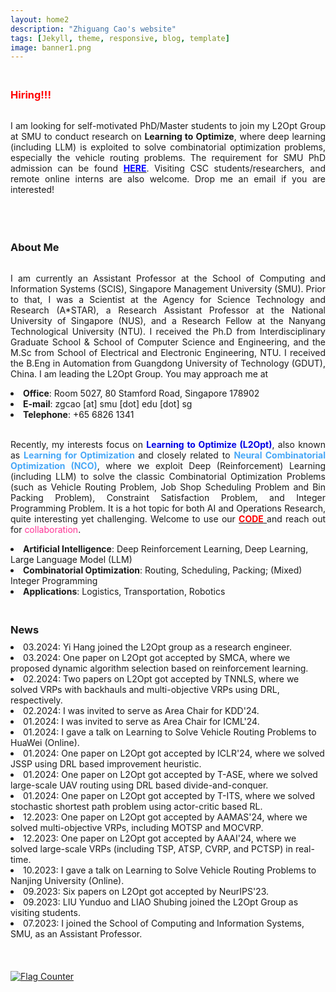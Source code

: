 ```yaml
---
layout: home2
description: "Zhiguang Cao's website"
tags: [Jekyll, theme, responsive, blog, template]
image: banner1.png
---
```

<h3 style="margin-bottom:0px;padding-top:20px;color:#FF0000">Hiring!!!</h3> <br>

<p align="justify">I am looking for self-motivated PhD/Master students to join my L2Opt Group at SMU to conduct research on <b>Learning to Optimize</b>, where deep learning (including LLM) is exploited to solve combinatorial optimization problems, especially the vehicle routing problems. The requirement for SMU PhD admission can be found <a href="https://scis.smu.edu.sg/programmes/PhD/admission-fees-scholarships"  target="_blank"> <font color="#0000FF"><b>HERE</b></font></a>. Visiting CSC students/researchers, and remote online interns are also welcome.  Drop me an email if you are interested! </p>
<br />


<h3 style="margin-bottom:0px;padding-top:20px;">About Me</h3> <br>

<p align="justify">I am currently an Assistant Professor at the School of Computing and Information Systems (SCIS), Singapore Management University (SMU). Prior to that, I was a Scientist at the Agency for Science Technology and Research (A*STAR), a Research Assistant Professor at the National University of Singapore (NUS), and a Research Fellow at the Nanyang Technological University (NTU). I received the Ph.D from Interdisciplinary Graduate School & School of Computer Science and Engineering, and the M.Sc from School of Electrical and Electronic Engineering, NTU. I received the B.Eng in Automation from Guangdong University of Technology (GDUT), China. I am leading the L2Opt Group. You may approach me at</p>
<li>	    
<b>Office</b>: Room 5027, 80 Stamford Road, Singapore 178902
</li>
<li>	    
<b>E-mail</b>: zgcao [at] smu [dot] edu [dot] sg
</li>
<li>	    
<b>Telephone</b>:  +65 6826 1341 
</li>
<br />


<p align="justify">Recently, my interests focus on <font color="#0000E3"><b>Learning to Optimize (L2Opt)</b></font>, also known as <font color="#47A7F7"><b>Learning for Optimization </b></font> and closely related to <font color="#47A7F7"><b>Neural Combinatorial Optimization (NCO)</b></font>, where we exploit Deep (Reinforcement) Learning (including LLM) to solve the classic Combinatorial Optimization Problems (such as Vehicle Routing Problem, Job Shop Scheduling Problem and Bin Packing Problem), Constraint Satisfaction Problem, and Integer Programming Problem. It is a hot topic for both AI and Operations Research, quite interesting yet challenging. Welcome to use our <a href="https://zhiguangcaosg.github.io/publications/"  target="_blank"> <font color="#FF0000"><b>CODE</b> </font></a> and reach out for <font color="#FF3396">collaboration</font>.
</p>
<li>	    
<b>Artificial Intelligence</b>:  Deep Reinforcement Learning, Deep Learning, Large Language Model (LLM)
</li>
<li>	    
<b>Combinatorial Optimization</b>:  Routing, Scheduling, Packing; (Mixed) Integer Programming
</li>
<li>	    
<b>Applications</b>: Logistics, Transportation, Robotics
</li>

<h3 style="margin-bottom:-8px;padding-top:20px;">News</h3> <br>

<li>	    
03.2024:  Yi Hang joined the L2Opt group as a research engineer. 
</li>

<li>	    
03.2024:  One paper on L2Opt got accepted by SMCA, where we proposed dynamic algorithm selection based on reinforcement learning.
</li>

<li>	    
02.2024:  Two papers on L2Opt got accepted by TNNLS, where we solved VRPs with backhauls and multi-objective VRPs using DRL, respectively.
</li>

<li>	    
02.2024:  I was invited to serve as Area Chair for KDD'24.
</li>

<li>	    
01.2024:  I was invited to serve as Area Chair for ICML'24.
</li>

<li>	    
01.2024:  I gave a talk on Learning to Solve Vehicle Routing Problems to HuaWei (Online).
</li>

<li>	    
01.2024:  One paper on L2Opt got accepted by ICLR'24, where we solved JSSP using DRL based improvement heuristic.
</li>

<li>	    
01.2024:  One paper on L2Opt got accepted by T-ASE, where we solved large-scale UAV routing using DRL based divide-and-conquer.
</li>

<li>	    
01.2024:  One paper on L2Opt got accepted by T-ITS, where we solved stochastic shortest path problem using actor-critic based RL.
</li>

<li>	    
12.2023:  One paper on L2Opt got accepted by AAMAS'24, where we solved multi-objective VRPs, including MOTSP and MOCVRP.
</li>

<li>	    
12.2023:  One paper on L2Opt got accepted by AAAI'24, where we solved large-scale VRPs (including TSP, ATSP, CVRP, and PCTSP) in real-time.
</li>

<li>	    
10.2023:  I gave a talk on Learning to Solve Vehicle Routing Problems to Nanjing University (Online).
</li>

<li>	    
09.2023:  Six papers on L2Opt got accepted by NeurIPS'23.
</li>

<li>	    
09.2023:  LIU Yunduo and LIAO Shubing joined the L2Opt Group as visiting students.
</li>
<li>	    
07.2023: I joined the School of Computing and Information Systems, SMU, as an Assistant Professor.
</li>

<br>
<br>
<br>
<a href="https://info.flagcounter.com/MtD5"><img src="https://s11.flagcounter.com/count2/MtD5/bg_FFFFFF/txt_000000/border_CCCCCC/columns_2/maxflags_10/viewers_0/labels_0/pageviews_0/flags_0/percent_0/" alt="Flag Counter" border="0"></a>

